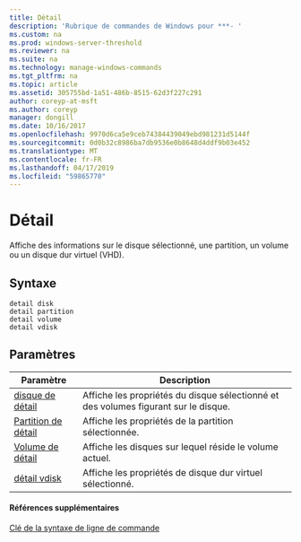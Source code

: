 ```yaml
---
title: Détail
description: 'Rubrique de commandes de Windows pour ***- '
ms.custom: na
ms.prod: windows-server-threshold
ms.reviewer: na
ms.suite: na
ms.technology: manage-windows-commands
ms.tgt_pltfrm: na
ms.topic: article
ms.assetid: 305755bd-1a51-486b-8515-62d3f227c291
author: coreyp-at-msft
ms.author: coreyp
manager: dongill
ms.date: 10/16/2017
ms.openlocfilehash: 9970d6ca5e9ceb74384439049ebd981231d5144f
ms.sourcegitcommit: 0d0b32c8986ba7db9536e0b8648d4ddf9b03e452
ms.translationtype: MT
ms.contentlocale: fr-FR
ms.lasthandoff: 04/17/2019
ms.locfileid: "59865770"
---
```

# <a name="detail"></a>Détail



Affiche des informations sur le disque sélectionné, une partition, un volume ou un disque dur virtuel (VHD).

## <a name="syntax"></a>Syntaxe

```
detail disk
detail partition
detail volume 
detail vdisk
```

## <a name="parameters"></a>Paramètres

|Paramètre|Description|
|---------|-----------|
|[disque de détail](detail-disk.md)|Affiche les propriétés du disque sélectionné et des volumes figurant sur le disque.|
|[Partition de détail](detail-partition.md)|Affiche les propriétés de la partition sélectionnée.|
|[Volume de détail](detail-volume.md)|Affiche les disques sur lequel réside le volume actuel.|
|[détail vdisk](detail-vdisk.md)|Affiche les propriétés de disque dur virtuel sélectionné.|

#### <a name="additional-references"></a>Références supplémentaires

[Clé de la syntaxe de ligne de commande](command-line-syntax-key.md)

